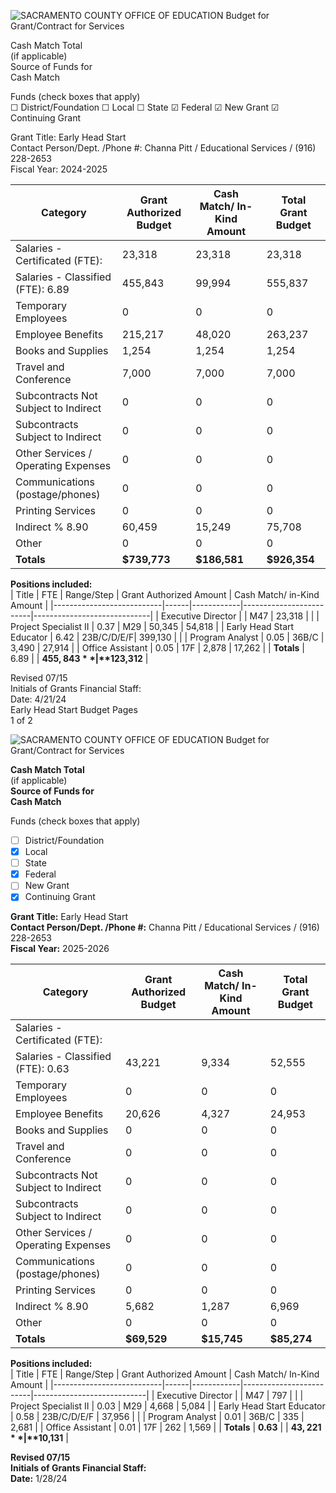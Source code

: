 <!-- Page 1 -->
![SACRAMENTO COUNTY OFFICE OF EDUCATION Budget for Grant/Contract for Services](https://via.placeholder.com/992x768.png?text=SACRAMENTO+COUNTY+OFFICE+OF+EDUCATION+Budget+for+Grant/Contract+for+Services)

Cash Match Total  
(if applicable)  
Source of Funds for  
Cash Match  

Funds (check boxes that apply)  
☐ District/Foundation ☐ Local ☐ State ☑ Federal ☑ New Grant ☑ Continuing Grant  

Grant Title: Early Head Start  
Contact Person/Dept. /Phone #: Channa Pitt / Educational Services / (916) 228-2653  
Fiscal Year: 2024-2025  

| Category                                   | Grant Authorized Budget | Cash Match/ In-Kind Amount | Total Grant Budget |
|--------------------------------------------|-------------------------|----------------------------|--------------------|
| Salaries - Certificated (FTE):            | 23,318                  | 23,318                     | 23,318             |
| Salaries - Classified (FTE): 6.89          | 455,843                 | 99,994                     | 555,837            |
| Temporary Employees                         | 0                       | 0                          | 0                  |
| Employee Benefits                           | 215,217                 | 48,020                     | 263,237            |
| Books and Supplies                          | 1,254                   | 1,254                      | 1,254              |
| Travel and Conference                       | 7,000                   | 7,000                      | 7,000              |
| Subcontracts Not Subject to Indirect       | 0                       | 0                          | 0                  |
| Subcontracts Subject to Indirect           | 0                       | 0                          | 0                  |
| Other Services / Operating Expenses         | 0                       | 0                          | 0                  |
| Communications (postage/phones)           | 0                       | 0                          | 0                  |
| Printing Services                           | 0                       | 0                          | 0                  |
| Indirect % 8.90                            | 60,459                  | 15,249                     | 75,708             |
| Other                                      | 0                       | 0                          | 0                  |
| **Totals**                                 | **$739,773**           | **$186,581**              | **$926,354**      |

**Positions included:**  
| Title                     | FTE  | Range/Step | Grant Authorized Amount | Cash Match/ in-Kind Amount |
|---------------------------|------|------------|-------------------------|-----------------------------|
| Executive Director         |      | M47        | 23,318                  |                             |
| Project Specialist II      | 0.37 | M29        | 50,345                  | 54,818                      |
| Early Head Start Educator  | 6.42 | 23B/C/D/E/F| 399,130                 |                             |
| Program Analyst            | 0.05 | 36B/C      | 3,490                   | 27,914                      |
| Office Assistant           | 0.05 | 17F        | 2,878                   | 17,262                      |
| **Totals**                | 6.89 |            | **$455,843**           | **$123,312**               |

Revised 07/15  
Initials of Grants Financial Staff:  
Date: 4/21/24  
Early Head Start Budget Pages  
1 of 2  
<!-- Page 2 -->
![SACRAMENTO COUNTY OFFICE OF EDUCATION Budget for Grant/Contract for Services](https://via.placeholder.com/993x768.png?text=SACRAMENTO+COUNTY+OFFICE+OF+EDUCATION+Budget+for+Grant/Contract+for+Services)

**Cash Match Total**  
(if applicable)  
**Source of Funds for**  
**Cash Match**  

Funds (check boxes that apply)  
- [ ] District/Foundation  
- [x] Local  
- [ ] State  
- [x] Federal  
- [ ] New Grant  
- [x] Continuing Grant  

**Grant Title:** Early Head Start  
**Contact Person/Dept. /Phone #:** Channa Pitt / Educational Services / (916) 228-2653  
**Fiscal Year:** 2025-2026  

| Category                          | Grant Authorized Budget | Cash Match/ In-Kind Amount | Total Grant Budget |
|-----------------------------------|------------------------|----------------------------|--------------------|
| Salaries - Certificated (FTE):    |                        |                            |                    |
| Salaries - Classified (FTE): 0.63  | 43,221                 | 9,334                      | 52,555             |
| Temporary Employees                | 0                      | 0                          | 0                  |
| Employee Benefits                  | 20,626                 | 4,327                      | 24,953             |
| Books and Supplies                 | 0                      | 0                          | 0                  |
| Travel and Conference              | 0                      | 0                          | 0                  |
| Subcontracts Not Subject to Indirect | 0                    | 0                          | 0                  |
| Subcontracts Subject to Indirect   | 0                      | 0                          | 0                  |
| Other Services / Operating Expenses | 0                      | 0                          | 0                  |
| Communications (postage/phones)   | 0                      | 0                          | 0                  |
| Printing Services                  | 0                      | 0                          | 0                  |
| Indirect % 8.90                   | 5,682                  | 1,287                      | 6,969              |
| Other                              | 0                      | 0                          | 0                  |
| **Totals**                         | **$69,529**           | **$15,745**                | **$85,274**        |

**Positions included:**  
| Title                     | FTE  | Range/Step | Grant Authorized Amount | Cash Match/ In-Kind Amount |
|---------------------------|------|------------|-------------------------|----------------------------|
| Executive Director         |      | M47        | 797                     |                            |
| Project Specialist II      | 0.03 | M29        | 4,668                   | 5,084                      |
| Early Head Start Educator  | 0.58 | 23B/C/D/E/F | 37,956                  |                            |
| Program Analyst            | 0.01 | 36B/C      | 335                     | 2,681                      |
| Office Assistant           | 0.01 | 17F        | 262                     | 1,569                      |
| **Totals**                | **0.63** |            | **$43,221**            | **$10,131**               |

**Revised 07/15**  
**Initials of Grants Financial Staff:**  
**Date:** 1/28/24
